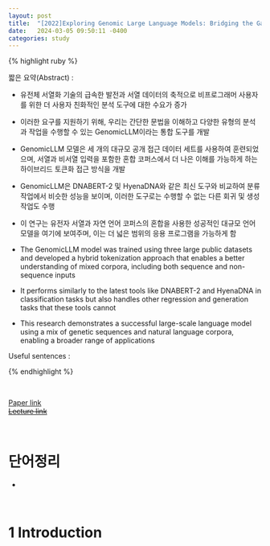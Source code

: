 ```yaml
---
layout: post
title:  "[2022]Exploring Genomic Large Language Models: Bridging the Gap between Natural Language and Gene Sequences"  
date:   2024-03-05 09:50:11 -0400
categories: study
---
```


{% highlight ruby %}


짧은 요약(Abstract) :    

* 유전체 서열화 기술의 급속한 발전과 서열 데이터의 축적으로 비프로그래머 사용자를 위한 더 사용자 친화적인 분석 도구에 대한 수요가 증가
* 이러한 요구를 지원하기 위해, 우리는 간단한 문법을 이해하고 다양한 유형의 분석과 작업을 수행할 수 있는 GenomicLLM이라는 통합 도구를 개발
* GenomicLLM 모델은 세 개의 대규모 공개 접근 데이터 세트를 사용하여 훈련되었으며, 서열과 비서열 입력을 포함한 혼합 코퍼스에서 더 나은 이해를 가능하게 하는 하이브리드 토큰화 접근 방식을 개발
* GenomicLLM은 DNABERT-2 및 HyenaDNA와 같은 최신 도구와 비교하여 분류 작업에서 비슷한 성능을 보이며, 이러한 도구로는 수행할 수 없는 다른 회귀 및 생성 작업도 수행
* 이 연구는 유전자 서열과 자연 언어 코퍼스의 혼합을 사용한 성공적인 대규모 언어 모델을 여기에 보여주며, 이는 더 넓은 범위의 응용 프로그램을 가능하게 함  



* The GenomicLLM model was trained using three large public datasets and developed a hybrid tokenization approach that enables a better understanding of mixed corpora, including both sequence and non-sequence inputs
* It performs similarly to the latest tools like DNABERT-2 and HyenaDNA in classification tasks but also handles other regression and generation tasks that these tools cannot
* This research demonstrates a successful large-scale language model using a mix of genetic sequences and natural language corpora, enabling a broader range of applications

Useful sentences :  


{% endhighlight %}  

<br/>

[Paper link]()  
[~~Lecture link~~]()  

<br/>

# 단어정리  
* 
<br/>

# 1 Introduction  
